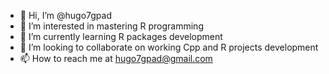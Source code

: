 - 👋 Hi, I’m @hugo7gpad
- 👀 I’m interested in mastering R programming
- 🌱 I’m currently learning R packages development
- 💞️ I’m looking to collaborate on working Cpp and R projects development
- 📫 How to reach me at hugo7gpad@gmail.com

<!---
hugo7gpad/hugo7gpad is a ✨ special ✨ repository because its `README.md` (this file) appears on your GitHub profile.
You can click the Preview link to take a look at your changes.
--->
